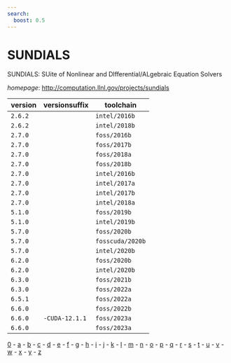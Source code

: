 ```yaml
---
search:
  boost: 0.5
---
```

# SUNDIALS

SUNDIALS: SUite of Nonlinear and DIfferential/ALgebraic Equation Solvers

*homepage*: <http://computation.llnl.gov/projects/sundials>

version | versionsuffix | toolchain
--------|---------------|----------
``2.6.2`` |  | ``intel/2016b``
``2.6.2`` |  | ``intel/2018b``
``2.7.0`` |  | ``foss/2016b``
``2.7.0`` |  | ``foss/2017b``
``2.7.0`` |  | ``foss/2018a``
``2.7.0`` |  | ``foss/2018b``
``2.7.0`` |  | ``intel/2016b``
``2.7.0`` |  | ``intel/2017a``
``2.7.0`` |  | ``intel/2017b``
``2.7.0`` |  | ``intel/2018a``
``5.1.0`` |  | ``foss/2019b``
``5.1.0`` |  | ``intel/2019b``
``5.7.0`` |  | ``foss/2020b``
``5.7.0`` |  | ``fosscuda/2020b``
``5.7.0`` |  | ``intel/2020b``
``6.2.0`` |  | ``foss/2020b``
``6.2.0`` |  | ``intel/2020b``
``6.3.0`` |  | ``foss/2021b``
``6.3.0`` |  | ``foss/2022a``
``6.5.1`` |  | ``foss/2022a``
``6.6.0`` |  | ``foss/2022b``
``6.6.0`` | ``-CUDA-12.1.1`` | ``foss/2023a``
``6.6.0`` |  | ``foss/2023a``

[0](../0/index.md) - [a](../a/index.md) - [b](../b/index.md) - [c](../c/index.md) - [d](../d/index.md) - [e](../e/index.md) - [f](../f/index.md) - [g](../g/index.md) - [h](../h/index.md) - [i](../i/index.md) - [j](../j/index.md) - [k](../k/index.md) - [l](../l/index.md) - [m](../m/index.md) - [n](../n/index.md) - [o](../o/index.md) - [p](../p/index.md) - [q](../q/index.md) - [r](../r/index.md) - [s](../s/index.md) - [t](../t/index.md) - [u](../u/index.md) - [v](../v/index.md) - [w](../w/index.md) - [x](../x/index.md) - [y](../y/index.md) - [z](../z/index.md)

